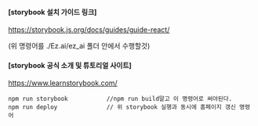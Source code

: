 #### [storybook 설치 가이드 링크]

https://storybook.js.org/docs/guides/guide-react/

(위 명령어를 ./Ez.ai/ez_ai 폴더 안에서 수행할것)



#### [storybook 공식 소개 및 튜토리얼 사이트]

https://www.learnstorybook.com/



```
npm run storybook           //npm run build말고 이 명령어로 써야된다.
npm run deploy              // 위 storybook 실행과 동시에 홈페이지 갱신 명령어
```

